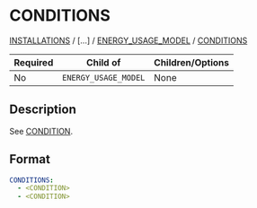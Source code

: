 # CONDITIONS

[INSTALLATIONS](/about/references/INSTALLATIONS.md) /
[...] /
[ENERGY_USAGE_MODEL](/about/references/ENERGY_USAGE_MODEL.md) / 
[CONDITIONS](/about/references/CONDITIONS.md)

| Required   | Child of                  | Children/Options                   |
|------------|---------------------------|------------------------------------|
| No         | `ENERGY_USAGE_MODEL`      | None                               |

## Description
See [CONDITION](/about/references/CONDITION.md).

## Format
~~~~~~~~yaml
CONDITIONS:
  - <CONDITION>
  - <CONDITION>
~~~~~~~~

